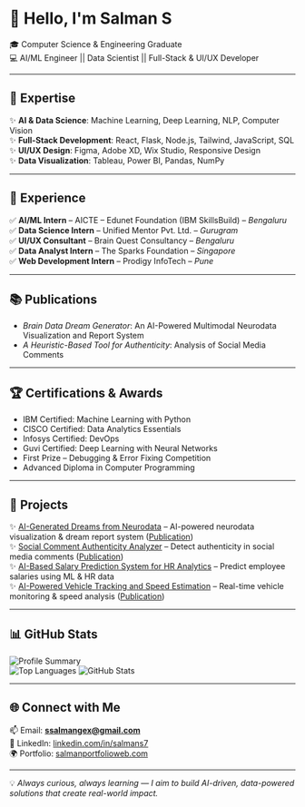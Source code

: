 # 🌟 Hello, I'm Salman S  

🎓 Computer Science & Engineering Graduate  
💻 AI/ML Engineer || Data Scientist || Full-Stack & UI/UX Developer  

---

## 🔧 Expertise  
✨ **AI & Data Science**: Machine Learning, Deep Learning, NLP, Computer Vision  
✨ **Full-Stack Development**: React, Flask, Node.js, Tailwind, JavaScript, SQL  
✨ **UI/UX Design**: Figma, Adobe XD, Wix Studio, Responsive Design  
✨ **Data Visualization**: Tableau, Power BI, Pandas, NumPy  

---

## 💼 Experience  
✅ **AI/ML Intern** – AICTE – Edunet Foundation (IBM SkillsBuild) – *Bengaluru*  
✅ **Data Science Intern** – Unified Mentor Pvt. Ltd. – *Gurugram*  
✅ **UI/UX Consultant** – Brain Quest Consultancy – *Bengaluru*  
✅ **Data Analyst Intern** – The Sparks Foundation – *Singapore*  
✅ **Web Development Intern** – Prodigy InfoTech – *Pune*  

---

## 📚 Publications  
- *Brain Data Dream Generator*: An AI-Powered Multimodal Neurodata Visualization and Report System  
- *A Heuristic-Based Tool for Authenticity*: Analysis of Social Media Comments  

---

## 🏆 Certifications & Awards  
- IBM Certified: Machine Learning with Python  
- CISCO Certified: Data Analytics Essentials  
- Infosys Certified: DevOps  
- Guvi Certified: Deep Learning with Neural Networks  
- First Prize – Debugging & Error Fixing Competition  
- Advanced Diploma in Computer Programming  

---

## 🚀 Projects  
✨ [AI-Generated Dreams from Neurodata](https://github.com/Salman-id85/AI-Generated-Dreams-from-Neurodata) – AI-powered neurodata visualization & dream report system ([Publication](https://zenodo.org/records/17243008))  
✨ [Social Comment Authenticity Analyzer](https://github.com/Salman-id85/Social-Comment-Authenticity-Analyzer) – Detect authenticity in social media comments ([Publication](https://zenodo.org/records/17243151))  
✨ [AI-Based Salary Prediction System for HR Analytics](https://github.com/Salman-id85/AI-Based-Salary-Prediction-System-for-HR-Analytics) – Predict employee salaries using ML & HR data  
✨ [AI-Powered Vehicle Tracking and Speed Estimation](https://github.com/Salman-id85/AI-Powered-Vehicle-Tracking-and-Speed-Estimation) – Real-time vehicle monitoring & speed analysis ([Publication](https://zenodo.org/records/17240852))  

---

## 📊 GitHub Stats  
![Profile Summary](http://github-profile-summary-cards.vercel.app/api/cards/profile-details?username=Salman-id85&theme=github_dark)  
![Top Languages](http://github-profile-summary-cards.vercel.app/api/cards/repos-per-language?username=Salman-id85&theme=github_dark)  ![GitHub Stats](http://github-profile-summary-cards.vercel.app/api/cards/stats?username=Salman-id85&theme=github_dark)  

---

## 🌐 Connect with Me  
📫 Email: **ssalmangex@gmail.com**  
🔗 LinkedIn: [linkedin.com/in/salmans7](https://www.linkedin.com/in/salmans7)  
🌍 Portfolio: [salmanportfolioweb.com](https://www.salmanportfolioweb.com)  

---

💡 *Always curious, always learning — I aim to build AI-driven, data-powered solutions that create real-world impact.*  

